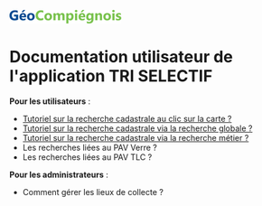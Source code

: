 ![GeoCompiegnois](img/geocompiegnois_2020_reduit_v2.png)

# Documentation utilisateur de l'application TRI SELECTIF

  
**Pour les utilisateurs** :
- [Tutoriel sur la recherche cadastrale au clic sur la carte ?](https://geo.compiegnois.fr/portail/index.php/2020/06/01/cadastre-urbanisme/#cadurba_recher1)
- [Tutoriel sur la recherche cadastrale via la recherche globale ?](https://geo.compiegnois.fr/portail/index.php/2020/06/01/cadastre-urbanisme/#cadurba_recher2)
- [Tutoriel sur la recherche cadastrale via la recherche métier ?](https://geo.compiegnois.fr/portail/index.php/2020/06/01/cadastre-urbanisme/#cadurba_recher3)
- Les recherches liées au PAV Verre ?
- Les recherches liées au PAV TLC ?

**Pour les administrateurs** :
- Comment gérer les lieux de collecte ?

